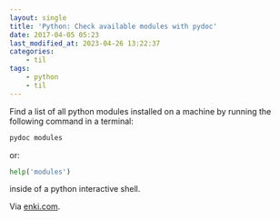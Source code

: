 ```yaml
---
layout: single
title: 'Python: Check available modules with pydoc'
date: 2017-04-05 05:23
last_modified_at: 2023-04-26 13:22:37
categories:
    - til
tags:
    - python
    - til
---
```


Find a list of all python modules installed on a machine by running the following command
in a terminal:

```python
pydoc modules
```

or:

```python
help('modules')
```

inside of a python interactive shell.

Via [enki.com](https://app.enkipro.com/#/insight/55ed77e3ed2a613a005bddc9).
